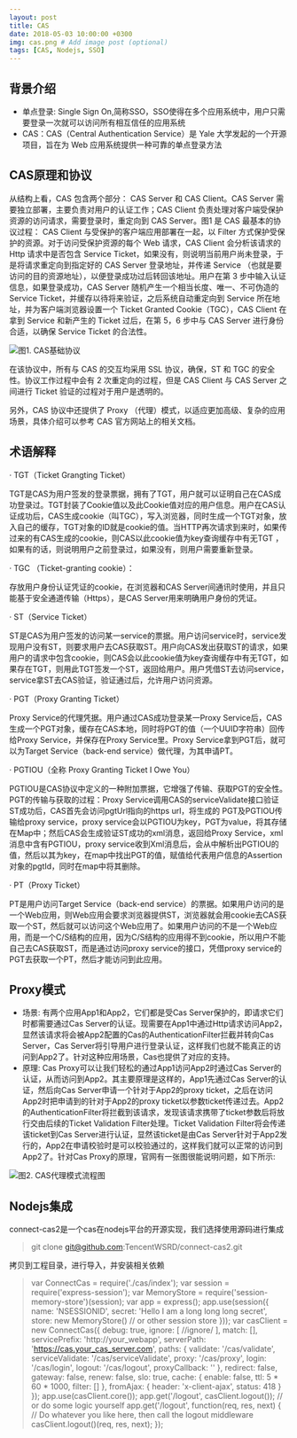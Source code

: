 ```yaml
---
layout: post
title: CAS
date: 2018-05-03 10:00:00 +0300
img: cas.png # Add image post (optional)
tags: [CAS, Nodejs, SSO]
---
```


## 背景介绍
+ 单点登录: Single Sign On,简称SSO，SSO使得在多个应用系统中，用户只需要登录一次就可以访问所有相互信任的应用系统
+ CAS：CAS（Central Authentication Service）是 Yale 大学发起的一个开源项目，旨在为 Web 应用系统提供一种可靠的单点登录方法

## CAS原理和协议
从结构上看，CAS 包含两个部分： CAS Server 和 CAS Client。CAS Server 需要独立部署，主要负责对用户的认证工作；CAS Client 负责处理对客户端受保护资源的访问请求，需要登录时，重定向到 CAS Server。图1 是 CAS 最基本的协议过程：
CAS Client 与受保护的客户端应用部署在一起，以 Filter 方式保护受保护的资源。对于访问受保护资源的每个 Web 请求，CAS Client 会分析该请求的 Http 请求中是否包含 Service Ticket，如果没有，则说明当前用户尚未登录，于是将请求重定向到指定好的 CAS Server 登录地址，并传递 Service （也就是要访问的目的资源地址），以便登录成功过后转回该地址。用户在第 3 步中输入认证信息，如果登录成功，CAS Server 随机产生一个相当长度、唯一、不可伪造的 Service Ticket，并缓存以待将来验证，之后系统自动重定向到 Service 所在地址，并为客户端浏览器设置一个 Ticket Granted Cookie（TGC），CAS Client 在拿到 Service 和新产生的 Ticket 过后，在第 5，6 步中与 CAS Server 进行身份合适，以确保 Service Ticket 的合法性。

![图1. CAS基础协议]({{site.baseurl}}/assets/img/cas_protocal.jpg)

在该协议中，所有与 CAS 的交互均采用 SSL 协议，确保，ST 和 TGC 的安全性。协议工作过程中会有 2 次重定向的过程，但是 CAS Client 与 CAS Server 之间进行 Ticket 验证的过程对于用户是透明的。

另外，CAS 协议中还提供了 Proxy （代理）模式，以适应更加高级、复杂的应用场景，具体介绍可以参考 CAS 官方网站上的相关文档。

## 术语解释
·         TGT（Ticket Grangting Ticket）

TGT是CAS为用户签发的登录票据，拥有了TGT，用户就可以证明自己在CAS成功登录过。TGT封装了Cookie值以及此Cookie值对应的用户信息。用户在CAS认证成功后，CAS生成cookie（叫TGC），写入浏览器，同时生成一个TGT对象，放入自己的缓存，TGT对象的ID就是cookie的值。当HTTP再次请求到来时，如果传过来的有CAS生成的cookie，则CAS以此cookie值为key查询缓存中有无TGT ，如果有的话，则说明用户之前登录过，如果没有，则用户需要重新登录。

·         TGC （Ticket-granting cookie）：

存放用户身份认证凭证的cookie，在浏览器和CAS Server间通讯时使用，并且只能基于安全通道传输（Https），是CAS Server用来明确用户身份的凭证。

·         ST（Service Ticket）

ST是CAS为用户签发的访问某一service的票据。用户访问service时，service发现用户没有ST，则要求用户去CAS获取ST。用户向CAS发出获取ST的请求，如果用户的请求中包含cookie，则CAS会以此cookie值为key查询缓存中有无TGT，如果存在TGT，则用此TGT签发一个ST，返回给用户。用户凭借ST去访问service，service拿ST去CAS验证，验证通过后，允许用户访问资源。

·         PGT（Proxy Granting Ticket）

Proxy Service的代理凭据。用户通过CAS成功登录某一Proxy Service后，CAS生成一个PGT对象，缓存在CAS本地，同时将PGT的值（一个UUID字符串）回传给Proxy Service，并保存在Proxy Service里。Proxy Service拿到PGT后，就可以为Target Service（back-end service）做代理，为其申请PT。

·         PGTIOU（全称 Proxy Granting Ticket I Owe You）

PGTIOU是CAS协议中定义的一种附加票据，它增强了传输、获取PGT的安全性。
PGT的传输与获取的过程：Proxy Service调用CAS的serviceValidate接口验证ST成功后，CAS首先会访问pgtUrl指向的https url，将生成的 PGT及PGTIOU传输给proxy service，proxy service会以PGTIOU为key，PGT为value，将其存储在Map中；然后CAS会生成验证ST成功的xml消息，返回给Proxy Service，xml消息中含有PGTIOU，proxy service收到Xml消息后，会从中解析出PGTIOU的值，然后以其为key，在map中找出PGT的值，赋值给代表用户信息的Assertion对象的pgtId，同时在map中将其删除。

·         PT（Proxy Ticket）

PT是用户访问Target Service（back-end service）的票据。如果用户访问的是一个Web应用，则Web应用会要求浏览器提供ST，浏览器就会用cookie去CAS获取一个ST，然后就可以访问这个Web应用了。如果用户访问的不是一个Web应用，而是一个C/S结构的应用，因为C/S结构的应用得不到cookie，所以用户不能自己去CAS获取ST，而是通过访问proxy service的接口，凭借proxy service的PGT去获取一个PT，然后才能访问到此应用。

## Proxy模式
+ 场景: 有两个应用App1和App2，它们都是受Cas Server保护的，即请求它们时都需要通过Cas Server的认证。现需要在App1中通过Http请求访问App2，显然该请求将会被App2配置的Cas的AuthenticationFilter拦截并转向Cas Server，Cas Server将引导用户进行登录认证，这样我们也就不能真正的访问到App2了。针对这种应用场景，Cas也提供了对应的支持。
+ 原理: Cas Proxy可以让我们轻松的通过App1访问App2时通过Cas Server的认证，从而访问到App2。其主要原理是这样的，App1先通过Cas Server的认证，然后向Cas Server申请一个针对于App2的proxy ticket，之后在访问App2时把申请到的针对于App2的proxy ticket以参数ticket传递过去。App2的AuthenticationFilter将拦截到该请求，发现该请求携带了ticket参数后将放行交由后续的Ticket Validation Filter处理。Ticket Validation Filter将会传递该ticket到Cas Server进行认证，显然该ticket是由Cas Server针对于App2发行的，App2在申请校验时是可以校验通过的，这样我们就可以正常的访问到App2了。针对Cas Proxy的原理，官网有一张图很能说明问题，如下所示: 

![图2. CAS代理模式流程图]({{site.baseurl}}/assets/img/cas_proxy.jpg)

## Nodejs集成
connect-cas2是一个cas在nodejs平台的开源实现，我们选择使用源码进行集成
>git clone git@github.com:TencentWSRD/connect-cas2.git

拷贝到工程目录，进行导入，并安装相关依赖

>var ConnectCas = require('./cas/index');
var session = require('express-session');
var MemoryStore = require('session-memory-store')(session);
var app = express();
app.use(session({
    name: 'NSESSIONID',
    secret: 'Hello I am a long long long secret',
    store: new MemoryStore()  // or other session store
}));
var casClient = new ConnectCas({
    debug: true,
    ignore: [
        /\/ignore/
    ],
    match: [],
    servicePrefix: 'http://your_webapp',
    serverPath: 'https://cas.your_cas_server.com',
    paths: {
        validate: '/cas/validate',
        serviceValidate: '/cas/serviceValidate',
        proxy: '/cas/proxy',
        login: '/cas/login',
        logout: '/cas/logout',
        proxyCallback: ''
    },
    redirect: false,
    gateway: false,
    renew: false,
    slo: true,
    cache: {
        enable: false,
        ttl: 5 * 60 * 1000,
        filter: []
    },
    fromAjax: {
        header: 'x-client-ajax',
        status: 418
    }
});
app.use(casClient.core());
app.get('/logout', casClient.logout());
// or do some logic yourself
app.get('/logout', function(req, res, next) {
    // Do whatever you like here, then call the logout middleware
    casClient.logout()(req, res, next);
});
